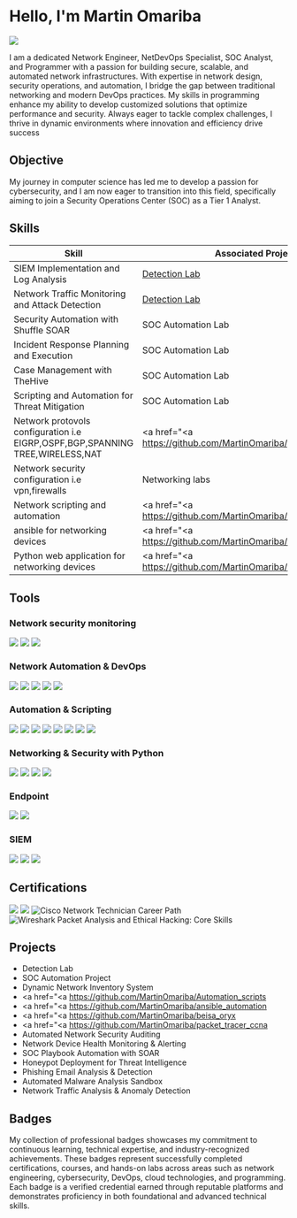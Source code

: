# Hello, I'm Martin Omariba
<a href="https://linkedin.com/in/martin-mukema"><img src="https://img.shields.io/badge/-LinkedIn-0072b1?&style=for-the-badge&logo=linkedin&logoColor=white" /></a>

I am a dedicated Network Engineer, NetDevOps Specialist, SOC Analyst, and Programmer with a passion for building secure, scalable, and automated network infrastructures. With expertise in network design, security operations, and automation, I bridge the gap between traditional networking and modern DevOps practices. My skills in programming enhance my ability to develop customized solutions that optimize performance and security. Always eager to tackle complex challenges, I thrive in dynamic environments where innovation and efficiency drive success

## Objective

My journey in computer science has led me to develop a passion for cybersecurity, and I am now eager to transition into this field, specifically aiming to join a Security Operations Center (SOC) as a Tier 1 Analyst.


## Skills


| Skill                                         | Associated Project         |
|-----------------------------------------------|----------------------------|
| SIEM Implementation and Log Analysis          | <a href="https://google.com">Detection Lab</a>|
| Network Traffic Monitoring and Attack Detection | <a href="https://google.com">Detection Lab</a>|
| Security Automation with Shuffle SOAR         | SOC Automation Lab|
| Incident Response Planning and Execution      | SOC Automation Lab|
| Case Management with TheHive                  | SOC Automation Lab|
| Scripting and Automation for Threat Mitigation | SOC Automation Lab|
| Network protovols configuration i.e EIGRP,OSPF,BGP,SPANNING TREE,WIRELESS,NAT|  <a href="<a https://github.com/MartinOmariba/packet_tracer_ccna</a>
| Network security configuration i.e vpn,firewalls| Networking labs|
| Network scripting and automation | <a href="<a https://github.com/MartinOmariba/Automation_scripts</a>
| ansible for networking devices | <a href="<a https://github.com/MartinOmariba/ansible_automation</a>
| Python web application for networking devices | <a href="<a https://github.com/MartinOmariba/beisa_oryx</a>


## Tools

### Network security monitoring
<div>
    <img src="https://img.shields.io/badge/-Wireshark-1679A7?&style=for-the-badge&logo=Wireshark&logoColor=white" />
    <img src="https://img.shields.io/badge/-Suricata-EF3B2D?&style=for-the-badge&logo=Suricata&logoColor=white" />
    <img src="https://img.shields.io/badge/-Zeek-777BB4?&style=for-the-badge&logo=Zeek&logoColor=white" />
</div>

### Network Automation & DevOps
<div>
   <img src="https://img.shields.io/badge/-Ansible-EE0000?&style=for-the-badge&logo=Ansible&logoColor=white" />
   <img src="https://img.shields.io/badge/-Terraform-7B42BC?&style=for-the-badge&logo=Terraform&logoColor=white" />
   <img src="https://img.shields.io/badge/-Netbox-0078FF?&style=for-the-badge&logo=Netbox&logoColor=white" />
   <img src="https://img.shields.io/badge/-Docker-0db7ed?&style=for-the-badge&logo=Docker&logoColor=white" />
   <img src="https://img.shields.io/badge/-Kubernetes-326CE5?&style=for-the-badge&logo=Kubernetes&logoColor=white" />

</div>


### Automation & Scripting
<div>

   <img src="https://img.shields.io/badge/-Paramiko-125D98?&style=for-the-badge&logo=SSH&logoColor=white" />
   <img src="https://img.shields.io/badge/-Nornir-005571?&style=for-the-badge&logo=Python&logoColor=white" />
   <img src="https://img.shields.io/badge/-NAPALM-008FC7?&style=for-the-badge&logo=Python&logoColor=white" />
   <img src="https://img.shields.io/badge/-Netmiko-EB6848?&style=for-the-badge&logo=Python&logoColor=white" />
   <img src="https://img.shields.io/badge/-Nornir-005571?&style=for-the-badge&logo=Python&logoColor=white" />
   <img src="https://img.shields.io/badge/-Ansible-EE0000?&style=for-the-badge&logo=Ansible&logoColor=white" />
   <img src="https://img.shields.io/badge/-Netbox-0078FF?&style=for-the-badge&logo=Netbox&logoColor=white" />
   <img src="https://img.shields.io/badge/-PySNMP-004A77?&style=for-the-badge&logo=Python&logoColor=white" />

</div>

### Networking & Security with Python
<div>
  <img src="https://img.shields.io/badge/-Scapy-3572A5?&style=for-the-badge&logo=Python&logoColor=white" />
  <img src="https://img.shields.io/badge/-Pyshark-1679A7?&style=for-the-badge&logo=Wireshark&logoColor=white" />
  <img src="https://img.shields.io/badge/-Impacket-0088CC?&style=for-the-badge&logo=Python&logoColor=white" />
  <img src="https://img.shields.io/badge/-Socket-555555?&style=for-the-badge&logo=Python&logoColor=white" />


</div>

### Endpoint
<div>
    <img src="https://img.shields.io/badge/-Microsoft_Defender_for_Endpoint-00A4EF?&style=for-the-badge&logo=Microsoft&logoColor=white" />
    <img src="https://img.shields.io/badge/-Velociraptor-4B275F?&style=for-the-badge&logo=Velociraptor&logoColor=white" />
</div>

### SIEM
<div>
    <img src="https://img.shields.io/badge/-Microsoft_Sentinel-0078D4?&style=for-the-badge&logo=Microsoft&logoColor=white" />
    <img src="https://img.shields.io/badge/-Splunk-000000?&style=for-the-badge&logo=Splunk&logoColor=white" />
    <img src="https://img.shields.io/badge/-Elastic-005571?&style=for-the-badge&logo=Elastic&logoColor=white" />
</div>

## Certifications
<div>
<img src="https://img.shields.io/badge/-Security%2B-FF0000?&style=for-the-badge&logo=CompTIA&logoColor=white" />
<img src="https://img.shields.io/badge/-Google%20Cybersecurity-4285F4?style=for-the-badge&logo=Google&logoColor=white" />
<img src="https://img.shields.io/badge/-Cisco%20Network%20Technician-1BA0D7?style=for-the-badge&logo=Cisco&logoColor=white" alt="Cisco Network Technician Career Path" />
<img src="https://img.shields.io/badge/-Wireshark%20Packet%20Analysis%20and%20Ethical%20Hacking-1BA0D7?style=for-the-badge&logo=Udemy&logoColor=white" alt="Wireshark Packet Analysis and Ethical Hacking: Core Skills" />

</div>

## Projects
- Detection Lab
- SOC Automation Project
- Dynamic Network Inventory System
-  <a href="<a https://github.com/MartinOmariba/Automation_scripts</a>
-  <a href="<a https://github.com/MartinOmariba/ansible_automation</a>
-  <a href="<a https://github.com/MartinOmariba/beisa_oryx</a>
-  <a href="<a https://github.com/MartinOmariba/packet_tracer_ccna</a>
- Automated Network Security Auditing
- Network Device Health Monitoring & Alerting
- SOC Playbook Automation with SOAR
- Honeypot Deployment for Threat Intelligence
- Phishing Email Analysis & Detection
- Automated Malware Analysis Sandbox
- Network Traffic Analysis & Anomaly Detection


##  Badges

 My collection of professional badges showcases my commitment to continuous learning, technical expertise, and industry-recognized achievements. These badges represent successfully completed certifications, courses, and hands-on labs across areas such as network engineering, cybersecurity, DevOps, cloud technologies, and programming. Each badge is a verified credential earned through reputable platforms and demonstrates proficiency in both foundational and advanced technical skills.




 
